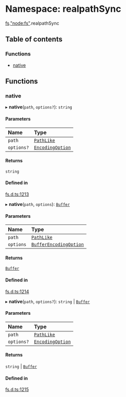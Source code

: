 # Namespace: realpathSync

[fs](fs.md).["node:fs"](fs._node_fs_.md).realpathSync

## Table of contents

### Functions

- [native](fs._node_fs_.realpathSync.md#native)

## Functions

### native

▸ **native**(`path`, `options?`): `string`

#### Parameters

| Name | Type |
| :------ | :------ |
| `path` | [`PathLike`](bun.md#pathlike) |
| `options?` | [`EncodingOption`](fs._fs_.md#encodingoption) |

#### Returns

`string`

#### Defined in

[fs.d.ts:1213](https://github.com/goodcodedev/bun-types/blob/8bd1b3a/fs.d.ts#L1213)

▸ **native**(`path`, `options`): [`Buffer`](buffer._buffer_.md#buffer)

#### Parameters

| Name | Type |
| :------ | :------ |
| `path` | [`PathLike`](bun.md#pathlike) |
| `options` | [`BufferEncodingOption`](../interfaces/bun.BufferEncodingOption.md) |

#### Returns

[`Buffer`](buffer._buffer_.md#buffer)

#### Defined in

[fs.d.ts:1214](https://github.com/goodcodedev/bun-types/blob/8bd1b3a/fs.d.ts#L1214)

▸ **native**(`path`, `options?`): `string` \| [`Buffer`](buffer._buffer_.md#buffer)

#### Parameters

| Name | Type |
| :------ | :------ |
| `path` | [`PathLike`](bun.md#pathlike) |
| `options?` | [`EncodingOption`](fs._fs_.md#encodingoption) |

#### Returns

`string` \| [`Buffer`](buffer._buffer_.md#buffer)

#### Defined in

[fs.d.ts:1215](https://github.com/goodcodedev/bun-types/blob/8bd1b3a/fs.d.ts#L1215)
